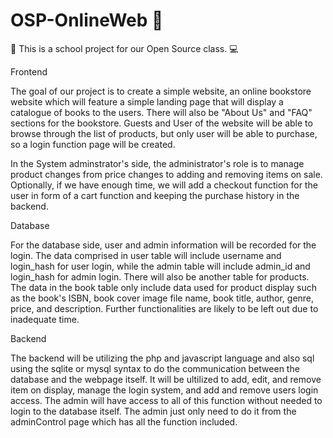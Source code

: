 # OSP-OnlineWeb 🔰

🏫 This is a school project for our Open Source class. 💻

Frontend

The goal of our project is to create a simple website, an online bookstore website which will feature a simple landing page that will display a catalogue of books to the users. There will also be "About Us" and "FAQ" sections for the bookstore. Guests and User of the website will be able to browse through the list of products, but only user will be able to purchase, so a login function page will be created. 

In the System adminstrator's side, the administrator's role is to manage product changes from price changes to adding and removing items on sale. Optionally, if we have enough time, we will add a checkout function for the user in form of a cart function and keeping the purchase history in the backend.

Database

For the database side, user and admin information will be recorded for the login. The data comprised in user table will include username and login_hash for user login, while the admin table will include admin_id and login_hash for admin login. There will also be another table for products. The data in the book table only include data used for product display such as the book's ISBN, book cover image file name, book title, author, genre, price, and description. Further functionalities are likely to be left out due to inadequate time.

Backend

The backend will be utilizing the php and javascript language and also sql using the sqlite or mysql syntax to do the communication between the database and the webpage itself. It will be ultilized to add, edit, and remove item on display, manage the login system, and add and remove users login access. The admin will have access to all of this function without needed to login to the database itself. The admin just only need to do it from the adminControl page which has all the function included.